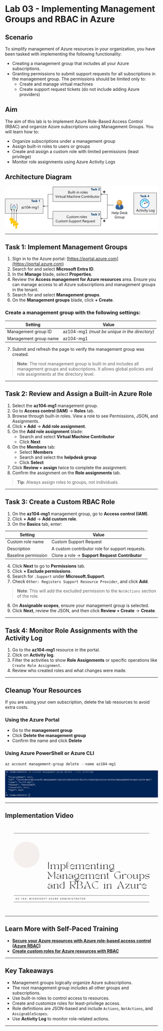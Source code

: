 # Lab 03 - Implementing Management Groups and RBAC in Azure

## Scenario

To simplify management of Azure resources in your organization, you have been tasked with implementing the following functionality:

- Creating a management group that includes all your Azure subscriptions.
- Granting permissions to submit support requests for all subscriptions in the management group. The permissions should be limited only to:
  - Create and manage virtual machines
  - Create support request tickets (do not include adding Azure providers)


## Aim

The aim of this lab is to implement Azure Role-Based Access Control (RBAC) and organize Azure subscriptions using Management Groups. You will learn how to:

- Organize subscriptions under a management group
- Assign built-in roles to users or groups
- Create and assign a custom role with limited permissions (least privilege)
- Monitor role assignments using Azure Activity Logs


## Architecture Diagram

![Lab 03 - Architecture diagram](./Lab%2003%20-%20Architecture%20diagram.png)

---

## Task 1: Implement Management Groups

1. Sign in to the Azure portal: [https://portal.azure.com](https://portal.azure.com)
2. Search for and select **Microsoft Entra ID**.
3. In the **Manage** blade, select **Properties**.
4. Review the **Access management for Azure resources** area. Ensure you can manage access to all Azure subscriptions and management groups in the tenant.
5. Search for and select **Management groups**.
6. On the **Management groups** blade, click **+ Create**.

### Create a management group with the following settings:

| Setting                 | Value       |
|-------------------------|-------------|
| Management group ID     | az104-mg1 *(must be unique in the directory)* |
| Management group name   | az104-mg1   |

7. Submit and refresh the page to verify the management group was created.

> **Note**: The root management group is built-in and includes all management groups and subscriptions. It allows global policies and role assignments at the directory level.

---

## Task 2: Review and Assign a Built-in Azure Role

1. Select the **az104-mg1** management group.
2. Go to **Access control (IAM)** → **Roles** tab.
3. Browse through built-in roles. View a role to see Permissions, JSON, and Assignments.
4. Click **+ Add** → **Add role assignment**.
5. On the **Add role assignment** blade:
   - Search and select **Virtual Machine Contributor**
   - Click **Next**
6. On the **Members** tab:
   - Select **Members**
   - Search and select the **helpdesk group**
   - Click **Select**
7. Click **Review + assign** twice to complete the assignment.
8. Confirm the assignment on the **Role assignments** tab.

> **Tip**: Always assign roles to groups, not individuals.

---

## Task 3: Create a Custom RBAC Role

1. On the **az104-mg1** management group, go to **Access control (IAM)**.
2. Click **+ Add** → **Add custom role**.
3. On the **Basics** tab, enter:

| Setting            | Value                                       |
|--------------------|---------------------------------------------|
| Custom role name   | Custom Support Request                      |
| Description        | A custom contributor role for support requests. |
| Baseline permission| Clone a role → **Support Request Contributor** |

4. Click **Next** to go to **Permissions** tab.
5. Click **+ Exclude permissions**.
6. Search for `.Support` under **Microsoft.Support**.
7. Check `Other: Registers Support Resource Provider`, and click **Add**.

> **Note**: This will add the excluded permission to the `NotActions` section of the role.

8. On **Assignable scopes**, ensure your management group is selected.
9. Click **Next**, review the JSON, and then click **Review + Create** → **Create**.

---

## Task 4: Monitor Role Assignments with the Activity Log

1. Go to the **az104-mg1** resource in the portal.
2. Click on **Activity log**.
3. Filter the activities to show **Role Assignments** or specific operations like `Create Role Assignment`.
4. Review who created roles and what changes were made.

---

## Cleanup Your Resources

If you are using your own subscription, delete the lab resources to avoid extra costs.

### Using the Azure Portal
- Go to the **management group**
- Click **Delete the management group**
- Confirm the name and click **Delete**

### Using Azure PowerShell or Azure CLI
```powershell
az account management-group delete --name az104-mg1
```

![Remove management group](./mg%20resource%20delete.PNG)

---

## Implementation Video

[![Watch the video](./Implementing%20Management%20Groups%20and%20RBAC%20in%20Azure.png)](https://youtu.be/UHLLBb82HLQ)

---

## Learn More with Self-Paced Training

- **[Secure your Azure resources with Azure role-based access control (Azure RBAC)](https://learn.microsoft.com/en-us/azure/role-based-access-control/overview)**
- **[Create custom roles for Azure resources with RBAC](https://learn.microsoft.com/en-us/azure/role-based-access-control/custom-roles)**

---

## Key Takeaways

- Management groups logically organize Azure subscriptions.
- The root management group includes all other groups and subscriptions.
- Use built-in roles to control access to resources.
- Create and customize roles for least-privilege access.
- Role definitions are JSON-based and include `Actions`, `NotActions`, and `AssignableScopes`.
- Use **Activity Log** to monitor role-related actions.

---
